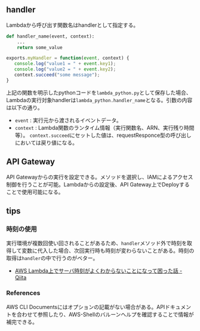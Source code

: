 handler
----

Lambdaから呼び出す関数名はhandlerとして指定する。

```python
def handler_name(event, context): 
    ...
    return some_value
```

```js
exports.myHandler = function(event, context) {
   console.log("value1 = " + event.key1);
   console.log("value2 = " + event.key2);  
   context.succeed("some message");  
}
```

上記の関数を明示したpythonコードを`lambda_python.py`として保存した場合、Lambdaの実行対象handlerは`lambda_python.handler_name`となる。引数の内容は以下の通り。

* `event` : 実行元から渡されるイベントデータ。
* `context` : Lambda関数のランタイム情報（実行関数名、ARN、実行残り時間等）。
  `context.succeed`にセットした値は、requestResponce型の呼び出しにおいては戻り値になる。

API Gateway
----

API Gatewayからの実行を設定できる。メソッドを選択し、IAMによるアクセス制御を行うことが可能。Lambdaからの設定後、API Gateway上でDeployすることで使用可能になる。

tips
----

### 時刻の使用

実行環境が複数回使い回されることがあるため、`handler`メソッド外で時刻を取得して変数に代入した場合、次回実行時も時刻が変わらないことがある。時刻の取得は`handler`の中で行うのがベター。

* [AWS Lambda上でサーバ時刻がよくわからないことになって困った話 - Qiita](http://qiita.com/yutaro1985/items/a24b572624281ebaa0dd)

### References

AWS CLI Documentsにはオプションの記載がない場合がある。APIドキュメントを合わせて参照したり、AWS-Shellのバルーンヘルプを確認することで情報が補完できる。